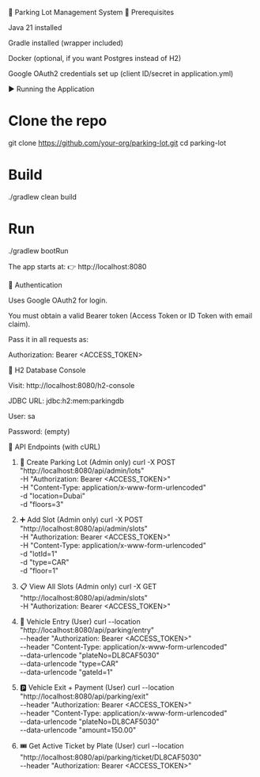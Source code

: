 📘 Parking Lot Management System
🔧 Prerequisites

Java 21 installed

Gradle installed (wrapper included)

Docker (optional, if you want Postgres instead of H2)

Google OAuth2 credentials set up (client ID/secret in application.yml)

▶️ Running the Application
# Clone the repo
git clone https://github.com/your-org/parking-lot.git
cd parking-lot

# Build
./gradlew clean build

# Run
./gradlew bootRun


The app starts at:
👉 http://localhost:8080

🔑 Authentication

Uses Google OAuth2 for login.

You must obtain a valid Bearer token (Access Token or ID Token with email claim).

Pass it in all requests as:

Authorization: Bearer <ACCESS_TOKEN>

🚪 H2 Database Console

Visit: http://localhost:8080/h2-console

JDBC URL: jdbc:h2:mem:parkingdb

User: sa

Password: (empty)

🚗 API Endpoints (with cURL)
1. 🏢 Create Parking Lot (Admin only)
   curl -X POST "http://localhost:8080/api/admin/lots" \
   -H "Authorization: Bearer <ACCESS_TOKEN>" \
   -H "Content-Type: application/x-www-form-urlencoded" \
   -d "location=Dubai" \
   -d "floors=3"

2. ➕ Add Slot (Admin only)
   curl -X POST "http://localhost:8080/api/admin/slots" \
   -H "Authorization: Bearer <ACCESS_TOKEN>" \
   -H "Content-Type: application/x-www-form-urlencoded" \
   -d "lotId=1" \
   -d "type=CAR" \
   -d "floor=1"

3. 📋 View All Slots (Admin only)
   curl -X GET "http://localhost:8080/api/admin/slots" \
   -H "Authorization: Bearer <ACCESS_TOKEN>"

4. 🚙 Vehicle Entry (User)
   curl --location "http://localhost:8080/api/parking/entry" \
   --header "Authorization: Bearer <ACCESS_TOKEN>" \
   --header "Content-Type: application/x-www-form-urlencoded" \
   --data-urlencode "plateNo=DL8CAF5030" \
   --data-urlencode "type=CAR" \
   --data-urlencode "gateId=1"

5. 🅿️ Vehicle Exit + Payment (User)
   curl --location "http://localhost:8080/api/parking/exit" \
   --header "Authorization: Bearer <ACCESS_TOKEN>" \
   --header "Content-Type: application/x-www-form-urlencoded" \
   --data-urlencode "plateNo=DL8CAF5030" \
   --data-urlencode "amount=150.00"

6. 🎟 Get Active Ticket by Plate (User)
   curl --location "http://localhost:8080/api/parking/ticket/DL8CAF5030" \
   --header "Authorization: Bearer <ACCESS_TOKEN>"